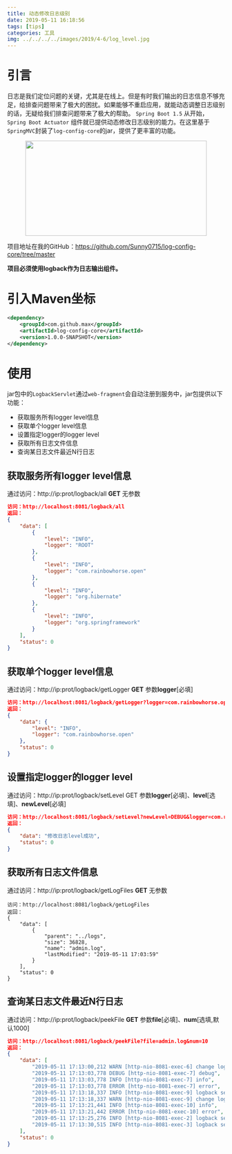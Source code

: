 ```yaml
---
title: 动态修改日志级别
date: 2019-05-11 16:18:56
tags: [tips]
categories: 工具
img: ../../../../images/2019/4-6/log_level.jpg
---
```


# 引言

日志是我们定位问题的关键，尤其是在线上。但是有时我们输出的日志信息不够充足，给排查问题带来了极大的困扰。如果能够不重启应用，就能动态调整日志级别的话，无疑给我们排查问题带来了极大的帮助。<!-- more --> `Spring Boot 1.5` 从开始，`Spring Boot Actuator` 组件就已提供动态修改日志级别的能力。在这里基于`SpringMVC`封装了`log-config-core`的jar，提供了更丰富的功能。<div align=center><img width="420" height="220" src="../../../../images/2019/4-6/log_level.jpg" algin="center"/></div>

项目地址在我的GitHub：https://github.com/Sunny0715/log-config-core/tree/master

**项目必须使用logback作为日志输出组件。**

# 引入Maven坐标

```xml
<dependency>
	<groupId>com.github.max</groupId>
	<artifactId>log-config-core</artifactId>
	<version>1.0.0-SNAPSHOT</version>
</dependency>
```

# 使用

jar包中的`LogbackServlet`通过`web-fragment`会自动注册到服务中，jar包提供以下功能：

- 获取服务所有logger level信息
- 获取单个logger level信息
- 设置指定logger的logger level
- 获取所有日志文件信息
- 查询某日志文件最近N行日志

## 获取服务所有logger level信息

通过访问：http://ip:prot/logback/all		   **GET**		   无参数

```json
访问：http://localhost:8081/logback/all
返回：
{
    "data": [
        {
            "level": "INFO",
            "logger": "ROOT"
        },
        {
            "level": "INFO",
            "logger": "com.rainbowhorse.open"
        },
        {
            "level": "INFO",
            "logger": "org.hibernate"
        },
        {
            "level": "INFO",
            "logger": "org.springframework"
        }
    ],
    "status": 0
}
```

## 获取单个logger level信息

通过访问：http://ip:prot/logback/getLogger		**GET**		参数**logger**[必填]

```json
访问：http://localhost:8081/logback/getLogger?logger=com.rainbowhorse.open
返回：
{
    "data": {
        "level": "INFO",
        "logger": "com.rainbowhorse.open"
    },
    "status": 0
}
```

## 设置指定logger的logger level

通过访问：http://ip:prot/logback/setLevel		GET		参数**logger**[必填]、**level**[选填]、**newLevel**[必填]

```json
访问：http://localhost:8081/logback/setLevel?newLevel=DEBUG&logger=com.rainbowhorse.open
返回：
{
    "data": "修改日志level成功",
    "status": 0
}
```

## 获取所有日志文件信息

通过访问：http://ip:prot/logback/getLogFiles		**GET**		无参数

```
访问：http://localhost:8081/logback/getLogFiles
返回：
{
    "data": [
        {
            "parent": "../logs",
            "size": 36828,
            "name": "admin.log",
            "lastModified": "2019-05-11 17:03:59"
        }
    ],
    "status": 0
}
```

## 查询某日志文件最近N行日志

通过访问：http://ip:prot/logback/peekFile		**GET**		参数**file**[必填]、**num**[选填,默认1000]

```json
访问：http://localhost:8081/logback/peekFile?file=admin.log&num=10
返回：
{
    "data": [
        "2019-05-11 17:13:00,212 WARN [http-nio-8081-exec-6] change logger level start! logger: com.rainbowhorse.open, oldLevel: , newLevel: DEBUG",
        "2019-05-11 17:13:03,778 DEBUG [http-nio-8081-exec-7] debug",
        "2019-05-11 17:13:03,778 INFO [http-nio-8081-exec-7] info",
        "2019-05-11 17:13:03,778 ERROR [http-nio-8081-exec-7] error",
        "2019-05-11 17:13:18,337 INFO [http-nio-8081-exec-9] logback servlet request uri: /setLevel",
        "2019-05-11 17:13:18,337 WARN [http-nio-8081-exec-9] change logger level start! logger: com.rainbowhorse.open, oldLevel: , newLevel: INFO",
        "2019-05-11 17:13:21,441 INFO [http-nio-8081-exec-10] info",
        "2019-05-11 17:13:21,442 ERROR [http-nio-8081-exec-10] error",
        "2019-05-11 17:13:25,276 INFO [http-nio-8081-exec-2] logback servlet request uri: /getLogFiles",
        "2019-05-11 17:13:30,515 INFO [http-nio-8081-exec-3] logback servlet request uri: /peekFile"
    ],
    "status": 0
}
```

